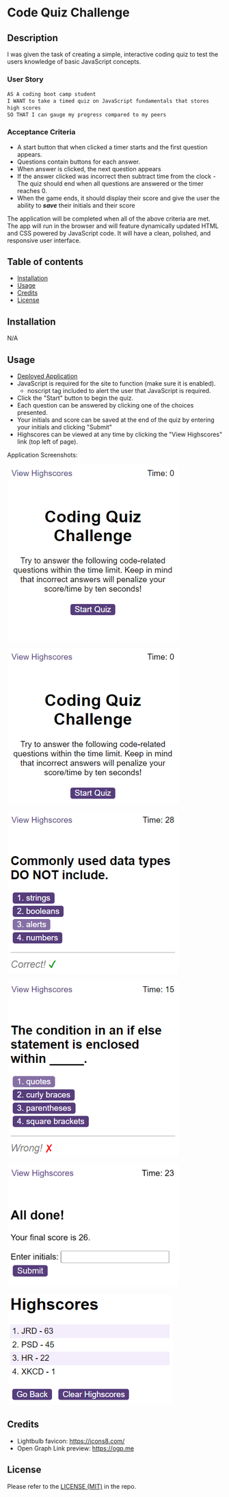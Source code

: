 # Code Quiz Challenge

## Description

I was given the task of creating a simple, interactive coding quiz to test the users knowledge of basic JavaScript concepts.

### User Story

```
AS A coding boot camp student
I WANT to take a timed quiz on JavaScript fundamentals that stores high scores
SO THAT I can gauge my progress compared to my peers
```

### Acceptance Criteria
- A start button that when clicked a timer starts and the first question appears.
 - Questions contain buttons for each answer. 
 - When answer is clicked, the next question appears 
 - If the answer clicked was incorrect then subtract time from the clock
-The quiz should end when all questions are answered or the timer reaches 0.
 - When the game ends, it should display their score and give the user the ability to ***save*** their initials and their score

The application will be completed when all of the above criteria are met. The app will run in the browser and will feature dynamically updated HTML and CSS powered by JavaScript code. It will have a clean, polished, and responsive user interface.

## Table of contents
- [Installation](#installation)
- [Usage](#usage)
- [Credits](#credits)
- [License](#license)

## Installation
N/A

## Usage
- [Deployed Application](https://trunten.github.io/ubbc-code-quiz/)
- JavaScript is required for the site to function (make sure it is enabled).
    - noscript tag included to alert the user that JavaScript is required.
- Click the "Start" button to begin the quiz.
- Each question can be answered by clicking one of the choices presented.
- Your initials and score can be saved at the end of the quiz by entering your initials and clicking "Submit"
- Highscores can be viewed at any time by clicking the "View Highscores" link (top left of page).

Application Screenshots:

[![Application Screenshot](./assets/images/screenshots.gif)](https://trunten.github.io/ubbc-code-quiz/)

[![Application Screenshot](./assets/images/screenshot-1.png)](https://trunten.github.io/ubbc-code-quiz/)

[![Application Screenshot](./assets/images/screenshot-2.png)](https://trunten.github.io/ubbc-code-quiz/)

[![Application Screenshot](./assets/images/screenshot-3.png)](https://trunten.github.io/ubbc-code-quiz/)

[![Application Screenshot](./assets/images/screenshot-4.png)](https://trunten.github.io/ubbc-code-quiz/)

[![Application Screenshot](./assets/images/screenshot-6.png)](https://trunten.github.io/ubbc-code-quiz/)


## Credits
- Lightbulb favicon: https://icons8.com/
- Open Graph Link preview: https://ogp.me

## License
Please refer to the [LICENSE (MIT)](LICENSE) in the repo.

